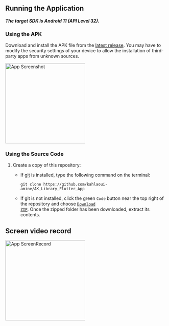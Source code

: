 ## Running the Application
***The target SDK is Android 11 (API Level 32).***

### Using the APK
Download and install the APK file from the [latest release](https://github.com/kahlaoui-amine/AK_Library_Flutter_App/releases/tag/v1.0.0). You may have to modify the security settings of your device to allow the installation of third-party apps from unknown sources.

<img src="https://res.cloudinary.com/dggw5ktf8/image/upload/v1678493116/BookLibraryFlutter/Screenshot_20230311_010340_xlg7dh.png" alt="App Screenshot" width = 250> 


### Using the Source Code
1. Create a copy of this repository:
    - If [git](https://git-scm.com/downloads) is installed, type the following command on the terminal:

      ```
      git clone https://github.com/kahlaoui-amine/AK_Library_Flutter_App
      ```

    - If git is not installed, click the green <code>Code</code> button near the top right of the repository and choose [<code>Download ZIP</code>](https://github.com/kahlaoui-amine/AK_Library_Flutter_App/archive/refs/heads/master.zip). Once the zipped folder has been downloaded, extract its contents.

## Screen video record
   <img src="https://res.cloudinary.com/dggw5ktf8/image/upload/v1678494478/BookLibraryFlutter/20230311_010851_j2hyso.gif?raw=True" alt="App ScreenRecord" width = 250>

